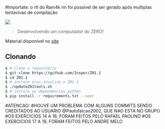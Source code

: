 #Importate: o rtl do Ram4k nn foi possível de ser gerado após multiplas tentavivas de compilação





[![](icon-elementos.png)](https://insper.github.io/Z01.1/)

> Desenvolvendo um computador do ZERO!

Material disponível no [site](https://insper.github.io/Z01.1/)

## Clonando

``` bash
$ # Clone o repositório
$ git clone https://github.com/Insper/Z01.1
$ cd Z01.1
$ # instale e/ou atualize o Z01.1
$ ./updateZ01tools.sh
$ # instale as dependencias python
$ pip install -r requirements.txt --user
```
#ATENCAO:
#HOUVE UM PROBLEMA COM ALGUNS COMMITS SENDO CREDITADOS AO USUARIO @Paulofalcao2002, QUE NAO ESTA NO GRUPO
#OS EXERCICIOS 14 A 16, FORAM FEITOS PELO RAFAEL PAOLINO 
#OS EXERCICIOS 17 A 19, FORAM FEITOS PELO ANDRE MELO
